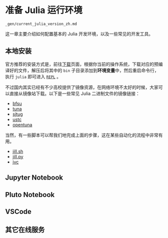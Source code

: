 # 准备 Julia 运行环境

```{.include}
_gen/current_julia_version_zh.md
```

这一章主要介绍如何配置基本的 Julia 开发环境，以及一些常见的开发工具。

## 本地安装

官方推荐的安装方式是，前往[下载](https://julialang.org/downloads/#current_stable_release)页面，根据你当前的操作系统，下载对应的预编译好的文件，解压后将其中的 `bin` 子目录添加到**环境变量**中，然后重启命令行，执行 `julia` 即可进入 [`REPL`](@sec:REPL) 。

不过国内其实已经有不少高校提供了镜像资源，在网络环境不太好的时候，大家可以直接从镜像站下载。以下是一些常见 Julia 二进制文件的镜像链接：

- [bfsu](https://mirrors.bfsu.edu.cn/julia-releases/bin/)
- [tuna](https://mirrors.tuna.tsinghua.edu.cn/julia-releases/bin/)
- [sjtug](https://mirrors.sjtug.sjtu.edu.cn/julia-releases/bin/)
- [ustc](https://mirrors.ustc.edu.cn/julia-releases/bin/)
- [opentuna](https://opentuna.cn/julia-releases/bin/)

当然，有一些脚本可以帮我们地完成上面的步骤，这在某些自动化的流程中非常有用。

- [jill.sh](https://github.com/abelsiqueira/jill)
- [jill.py](https://github.com/johnnychen94/jill.py)
- [jvc](https://github.com/songxianxu/jvc)

## Jupyter Notebook

## Pluto Notebook

## VSCode

## 其它在线服务
